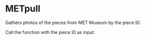 # METpull
Gathers photos of the pieces from MET Museum by the piece ID.

Call the function with the piece ID as input.
